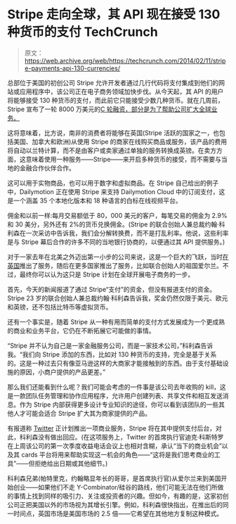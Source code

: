 # Stripe 走向全球，其 API 现在接受 130 种货币的支付 TechCrunch

> 原文：<https://web.archive.org/web/https://techcrunch.com/2014/02/11/stripe-payments-api-130-currencies/>

总部位于美国的初创公司 Stripe 允许开发者通过几行代码将支付集成到他们的网站或应用程序中，该公司正在电子商务领域加快步伐。从今天起，其 API 的用户将能够接受 130 种货币的支付，而此前它只能接受少数几种货币。就在几周前，Stripe 宣布了一轮 8000 万美元的[C 轮融资，部分是为了帮助公司扩大全球业务。](https://web.archive.org/web/20221005191745/https://beta.techcrunch.com/2014/01/22/with-an-eye-to-international-growth-payments-company-stripe-raises-80m-from-peter-thiel-khosla-and-sequoia-at-a-1-25b-valuation/)

这将意味着，比方说，南非的消费者将能够在英国(Stripe 活跃的国家之一，也包括美国、加拿大和欧洲)从使用 Stripe 的商家在线购买商品或服务，该产品的费用将自动以兰特计算，而不是由客户或卖家通过单独的服务转换成英镑。在卖方方面，这意味着使用一种服务——Stripe——来开启多种货币的接受，而不需要与当地的金融合作伙伴合作。

这可以用于实物商品，也可以用于数字和虚拟商品。在 Stripe 自己给出的例子中，Dailymotion 正在使用 Stripe 来支持 Dailymotion Cloud 中的订阅支付，这是一个涵盖 35 个本地化版本和 18 种语言的白标在线视频平台。

佣金和以前一样:每月交易额低于 80，000 美元的客户，每笔交易的佣金为 2.9%和 30 美分，另外还有 2%的货币兑换佣金。(Stripe 的联合创始人兼总裁约翰·科利森在一次采访中告诉我，我们会分解转换费，而不是打乱利率。他说，这些利率是与 Stripe 幕后合作的许多不同的当地银行协商的，以便通过其 API 提供服务。)

对于一家去年在北美之外迈出第一小步的公司来说，这是一个巨大的飞跃，当时[在英国](https://web.archive.org/web/20221005191745/https://beta.techcrunch.com/2013/08/15/stripe-now-open-for-business-in-uk-other-countries-and-currencies-coming-soon/)推出了服务，随后在更多国家推出了服务，比如联合创始人的祖国爱尔兰。不过，最终你可以认为这只是 Stripe 计划在全球开展电子商务的一步。

首先，今天的新闻报道了通过 Stripe“支付”的资金，但没有报道支付的资金。Stripe 23 岁的联合创始人兼总裁约翰·科利森告诉我，奖金仍然仅限于美元、欧元和英镑，还不包括比特币等虚拟货币。

还有一个事实是，随着 Stripe 从一种有用而简单的支付方式发展成为一个更成熟的商业和业务平台，它仍在不断拓展它可能做的事情。

“Stripe 并不认为自己是一家金融服务公司，而是一家技术公司，”科利森告诉我。“我们向 Stripe 添加的东西，比如对 130 种货币的支持，完全是基于关系的。这是一种过去只有像亚马逊这样的大商家才能接触到的东西。由于支付基础设施的原因，小商户提供的产品更差。”

那么我们还能看到什么呢？我们可能会考虑的一件事是该公司去年收购的 kill，这是一款团队任务管理和协作应用程序，允许用户创建列表、共享文件和相互发送消息。作为 Stripe 内部获得更多设计专业知识的途径，你可以看到该团队的一些其他人才可能会适合 Stripe 扩大其为商家提供的产品。

有报道称 [Twitter](https://web.archive.org/web/20221005191745/https://beta.techcrunch.com/2014/01/16/twitter-commerce/) 正计划推出一项商业服务，Stripe 将在其中提供支付后台，对此，科利森没有做出回应。(在这项服务上，Twitter 的首席执行官迪克·科斯特罗在上周该公司的第一次季度收益电话会议上也相对含糊，承认“当下的商业机会”以及其 cards 平台将用来帮助实现这一机会的角色——“这将是我们思考商业的工具”——但拒绝给出日期或其他细节。)

科利森兄弟(帕特里克，约翰略显年长的哥哥，是首席执行官)从爱尔兰来到美国开始创业——如果他们不走 Y-Combinator/硅谷的路线，他们可能无法在他们所做的事情上找到同样的吸引力、关注或投资者的兴趣。但如今，有趣的是，这家初创公司正把美国以外的市场视为其增长引擎。例如，科利森很快指出，在推出后的同一时间点，英国市场是美国市场的 2.5 倍——它希望在其他地方复制这种模式。